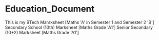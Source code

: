 # Education_Document
This is my BTech Marsksheet [Maths 'A' in Semester 1 and Semester 2 'B']
Secondary School (10th) Marksheet [Maths Grade 'A1']
Senior Secondary (10+2) Marksheet [Maths Grade 'A1']
